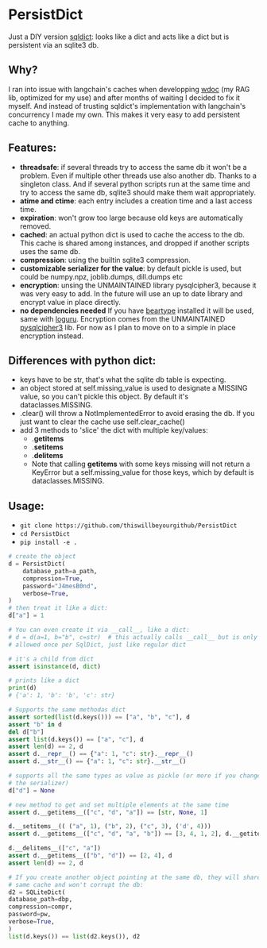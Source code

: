 # PersistDict

Just a DIY version [sqldict](https://github.com/piskvorky/sqlitedict): looks like a dict and acts like a dict but is persistent via an sqlite3 db.

## Why?

I ran into issue with langchain's caches when developping [wdoc](https://github.com/thiswillbeyourgithub/WDoc) (my RAG lib, optimized for my use) and after months of waiting I decided to fix it myself. And instead of trusting sqldict's implementation with langchain's concurrency I made my own.
This makes it very easy to add persistent cache to anything.

## Features:
- **threadsafe**: if several threads try to access the same db it won't be a
  problem. Even if multiple other threads use also another db. Thanks to
  a singleton class. And if several python scripts run at the same time
  and try to access the same db, sqlite3 should make them wait appropriately.
- **atime and ctime**: each entry includes a creation time and a last access time.
- **expiration**: won't grow too large because old keys are automatically removed.
- **cached**: an actual python dict is used to cache the access to the db.
  This cache is shared among instances, and dropped if another scripts uses
  the same db.
- **compression**: using the builtin sqlite3 compression.
- **customizable serializer for the value**: by default pickle is used, but could
  be numpy.npz, joblib.dumps, dill.dumps etc
- **encryption**: unsing the UNMAINTAINED library pysqlcipher3, because it was
  very easy to add. In the future will use an up to date library and encrypt
  value in place directly.
- **no dependencies needed** If you have [beartype](https://github.com/beartype/beartype/) installed it will be used, same with [loguru](https://loguru.readthedocs.io/). Encryption comes from the UNMAINTAINED [pysqlcipher3](https://github.com/rigglemania/pysqlcipher3) lib. For now as I plan to move on to a simple in
place encryption instead.

## Differences with python dict:
- keys have to be str, that's what the sqlite db table is expecting.
- an object stored at self.missing_value is used to designate a MISSING value,
  so you can't pickle this object. By default it's dataclasses.MISSING.
- .clear() will throw a NotImplementedError to avoid erasing the db. If you
  just want to clear the cache use self.clear_cache()
- add 3 methods to 'slice' the dict with multiple key/values:
    * .__getitems__
    * .__setitems__
    * .__delitems__
    - Note that calling __getitems__ with some keys missing will not return
      a KeyError but a self.missing_value for those keys, which by default is
      dataclasses.MISSING.


## Usage:
* `git clone https://github.com/thiswillbeyourgithub/PersistDict`
* `cd PersistDict`
* `pip install -e .`
``` python
# create the object
d = PersistDict(
    database_path=a_path,
    compression=True,
    password="J4mesB0nd",
    verbose=True,
)
# then treat it like a dict:
d["a"] = 1

# You can even create it via __call__, like a dict:
# d = d(a=1, b="b", c=str)  # this actually calls __call__ but is only
# allowed once per SqlDict, just like regular dict

# it's a child from dict
assert isinstance(d, dict)

# prints like a dict
print(d)
# {'a': 1, 'b': 'b', 'c': str}

# Supports the same methodas dict
assert sorted(list(d.keys())) == ["a", "b", "c"], d
assert "b" in d
del d["b"]
assert list(d.keys()) == ["a", "c"], d
assert len(d) == 2, d
assert d.__repr__() == {"a": 1, "c": str}.__repr__()
assert d.__str__() == {"a": 1, "c": str}.__str__()

# supports all the same types as value as pickle (or more if you change
# the serializer)
d["d"] = None

# new method to get and set multiple elements at the same time
assert d.__getitems__(["c", "d", "a"]) == [str, None, 1]

d.__setitems__(( ("a", 1), ("b", 2), ("c", 3), ('d', 4)))
assert d.__getitems__(["c", "d", "a", "b"]) == [3, 4, 1, 2], d.__getitems__(["c", "d", "a", "b"])

d.__delitems__(["c", "a"])
assert d.__getitems__(["b", "d"]) == [2, 4], d
assert len(d) == 2, d

# If you create another object pointing at the same db, they will share the
# same cache and won't corrupt the db:
d2 = SQLiteDict(
database_path=dbp,
compression=compr,
password=pw,
verbose=True,
)
list(d.keys()) == list(d2.keys()), d2
```
